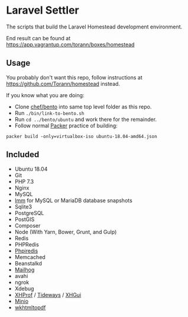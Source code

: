 # Laravel Settler

The scripts that build the Laravel Homestead development environment. 

End result can be found at https://app.vagrantup.com/torann/boxes/homestead

## Usage

You probably don't want this repo, follow instructions at https://github.com/Torann/homestead instead.

If you know what you are doing:

- Clone [chef/bento](https://github.com/chef/bento) into same top level folder as this repo.
- Run `./bin/link-to-bento.sh`
- Run `cd ../bento/ubuntu` and work there for the remainder.
- Follow normal [Packer](https://www.packer.io/) practice of building:

```
packer build -only=virtualbox-iso ubuntu-18.04-amd64.json
```

## Included

- Ubuntu 18.04
- Git
- PHP 7.3
- Nginx
- MySQL
- [lmm](https://github.com/Lullabot/lmm) for MySQL or MariaDB database snapshots
- Sqlite3
- PostgreSQL
- PostGIS
- Composer
- Node (With Yarn, Bower, Grunt, and Gulp)
- Redis
- PHPRedis
- [Phpiredis](https://github.com/nrk/phpiredis)
- Memcached
- Beanstalkd
- [Mailhog](https://github.com/mailhog/MailHog)
- avahi
- ngrok
- Xdebug
- [XHProf](https://github.com/phacility/xhprof) / [Tideways](https://tideways.com/) / [XHGui](https://github.com/perftools/xhgui)
- [Minio](https://github.com/minio/minio)
- [wkhtmltopdf](https://github.com/wkhtmltopdf/wkhtmltopdf/releases)
